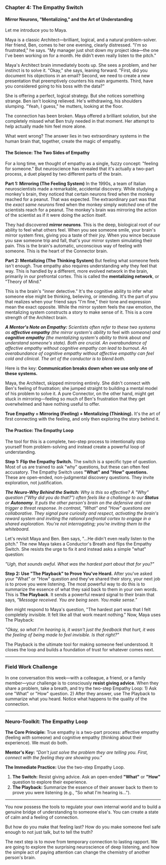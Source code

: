 
### **Chapter 4: The Empathy Switch**
#### Mirror Neurons, "Mentalizing," and the Art of Understanding

Let me introduce you to Maya.

Maya is a classic Architect—brilliant, logical, and a natural problem-solver. Her friend, Ben, comes to her one evening, clearly distressed. "I'm so frustrated," he says. "My manager just shot down my project idea—the one I've been working on for a month. He didn't even really listen to the pitch."

Maya's Architect brain immediately boots up. She sees a problem, and her instinct is to solve it. "Okay," she says, leaning forward. "First, did you document his objections in an email? Second, we need to create a new presentation that preemptively counters his main arguments. Third, have you considered going to his boss with the data?"

She is offering a perfect, logical strategy. But she notices something strange. Ben isn't looking relieved. He's withdrawing, his shoulders slumping. "Yeah, I guess," he mutters, looking at the floor.

The connection has been broken. Maya offered a brilliant solution, but she completely missed what Ben truly needed in that moment. Her attempt to help actually made him feel more alone.

What went wrong? The answer lies in two extraordinary systems in the human brain that, together, create the magic of empathy.

#### **The Science: The Two Sides of Empathy**

For a long time, we thought of empathy as a single, fuzzy concept: "feeling for someone." But neuroscience has revealed that it's actually a two-part process, a duet played by two different parts of the brain.

**Part 1: Mirroring (The Feeling System)**
In the 1990s, a team of Italian neuroscientists made a remarkable, accidental discovery. While studying a monkey's brain, they noticed that certain neurons fired when the monkey reached for a peanut. That was expected. The extraordinary part was that the *exact same neurons* fired when the monkey simply *watched* one of the scientists reach for a peanut. The monkey's brain was mirroring the action of the scientist as if it were doing the action itself.

They had discovered **mirror neurons**. This is the deep, biological root of our ability to feel what others feel. When you see someone smile, your brain's mirror system fires, giving you a taste of their joy. When you wince because you saw someone trip and fall, that's your mirror system simulating their pain. This is the brain's automatic, unconscious way of feeling *with* someone. This is the heart of the Connector brain.

**Part 2: Mentalizing (The Thinking System)**
But feeling what someone feels isn't enough. True empathy also requires understanding *why* they feel that way. This is handled by a different, more evolved network in the brain, primarily in our prefrontal cortex. This is called the **mentalizing network**, or "Theory of Mind."

This is the brain's "inner detective." It's the cognitive ability to infer what someone else might be thinking, believing, or intending. It's the part of you that realizes when your friend says "I'm fine," their tone and expression mean the exact opposite. While the mirror system feels the raw emotion, the mentalizing system constructs a story to make sense of it. This is a core strength of the Architect brain.

***A Mentor's Note on Empathy:*** *Scientists often refer to these two systems as **affective empathy** (the mirror system's ability to* feel with *someone) and **cognitive empathy** (the mentalizing system's ability to* think about *and understand someone's state). Both are crucial. An overabundance of affective empathy without cognitive empathy can lead to burnout. An overabundance of cognitive empathy without affective empathy can feel cold and clinical. The art of the conductor is to blend both.*

Here is the key: **Communication breaks down when we use only one of these systems.**

Maya, the Architect, skipped mirroring entirely. She didn't connect with Ben's feeling of frustration; she jumped straight to building a mental model of his problem to solve it. A pure Connector, on the other hand, might get stuck in mirroring—feeling so much of Ben's frustration that they get overwhelmed and have nothing useful to offer.

**True Empathy = Mirroring (Feeling) + Mentalizing (Thinking).**
It's the art of first connecting with the feeling, and only then exploring the story behind it.

#### **The Practice: The Empathy Loop**

The tool for this is a complete, two-step process to intentionally stop yourself from problem-solving and instead create a powerful loop of understanding.

**Step 1: Flip the Empathy Switch.**
The switch is a specific type of question. Most of us are trained to ask "why" questions, but these can often feel accusatory. The Empathy Switch uses **"What" and "How" questions.** These are open-ended, non-judgmental discovery questions. They invite exploration, not justification.

***The Neuro-Why Behind the Switch:*** *Why is this so effective? A "Why" question ("Why did you do that?") often feels like a challenge to our **Status** or **Autonomy**. It puts the other person's brain on the defensive and can trigger a threat response. In contrast, "What" and "How" questions are collaborative. They signal pure curiosity and respect, activating the brain's reward system and inviting the rational prefrontal cortex to engage in a shared exploration. You're not interrogating; you're inviting them to the whiteboard.*

Let's revisit Maya and Ben. Ben says, "...He didn't even really listen to the pitch." The new Maya takes a Conductor's Breath and flips the Empathy Switch. She resists the urge to fix it and instead asks a simple "what" question:

*"Ugh, that sounds awful. What was the hardest part about that for you?"*

**Step 2: Use "The Playback" to Prove You've Heard.**
After you've asked your "What" or "How" question and they've shared their story, your next job is to prove you were listening. The most powerful way to do this is to summarize the essence of what they said back to them in your own words. This is **The Playback**. It sends a powerful reward signal to their brain that says, *"Message received. You are being seen. You make sense."*

Ben might respond to Maya's question, "The hardest part was that I felt completely invisible. It felt like all that work meant nothing." Now, Maya uses The Playback:

*"Okay, so what I'm hearing is, it wasn't just the feedback that hurt, it was the feeling of being made to feel invisible. Is that right?"*

The Playback is the ultimate tool for making someone feel understood. It closes the loop and builds a foundation of trust for whatever comes next.

---
### **Field Work Challenge**

In one conversation this week—with a colleague, a friend, or a family member—your challenge is to consciously **resist giving advice**. When they share a problem, take a breath, and try the two-step Empathy Loop: 1) Ask one "What" or "How" question. 2) After they answer, use The Playback to summarize what you heard. Notice what happens to the quality of the connection.

---
### **Neuro-Toolkit: The Empathy Loop**

**The Core Principle:**
True empathy is a two-part process: affective empathy (feeling *with* someone) and cognitive empathy (thinking about their experience). We must do both.

**Mentor's Key:**
*"Don't just solve the problem they are telling you. First, connect with the feeling they are showing you."*

**The Immediate Practice:**
Use the two-step Empathy Loop.
1.  **The Switch:** Resist giving advice. Ask an open-ended **"What"** or **"How"** question to explore their experience.
2.  **The Playback:** Summarize the essence of their answer back to them to prove you were listening (e.g., "So what I'm hearing is...").

---

You now possess the tools to regulate your own internal world and to build a genuine bridge of understanding to someone else's. You can create a state of calm and a feeling of connection.

But how do you make that feeling last? How do you make someone feel safe enough to not just talk, but to tell the truth?

The next step is to move from temporary connection to lasting rapport. We are going to explore the surprising neuroscience of deep listening, and how the simple act of paying attention can change the chemistry of another person's brain.